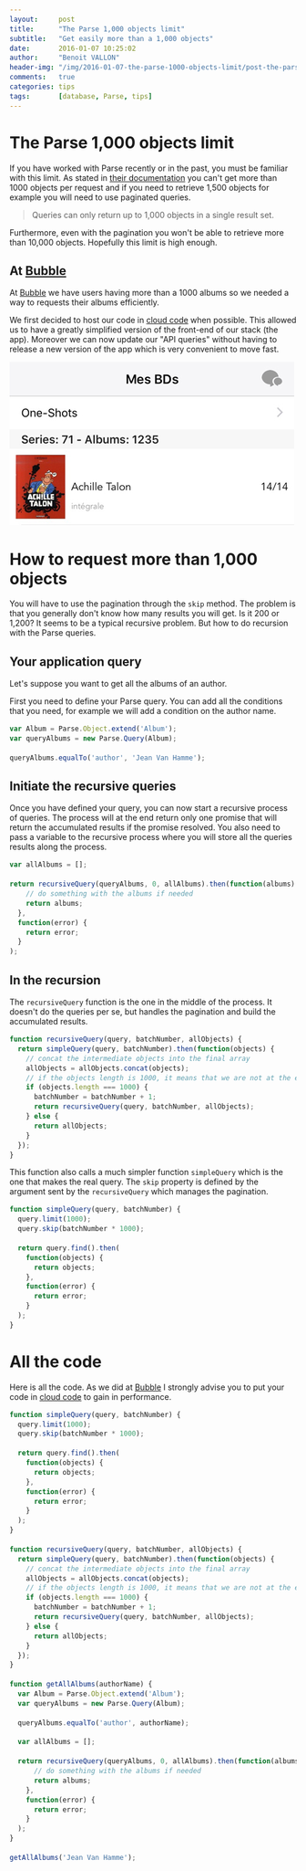 ```yaml
---
layout:     post
title:      "The Parse 1,000 objects limit"
subtitle:   "Get easily more than a 1,000 objects"
date:       2016-01-07 10:25:02
author:     "Benoit VALLON"
header-img: "/img/2016-01-07-the-parse-1000-objects-limit/post-the-parse-1000-objects-limit.jpg"
comments:   true
categories: tips
tags:       [database, Parse, tips]
---
```


# The Parse 1,000 objects limit

If you have worked with Parse recently or in the past, you must be familiar with this limit. As stated in [their documentation](https://www.parse.com/docs/js/guide#performance-limits-and-other-considerations) you can't get more than 1000 objects per request and if you need to retrieve 1,500 objects for example you will need to use paginated queries.

> Queries can only return up to 1,000 objects in a single result set.

Furthermore, even with the pagination you won't be able to retrieve more than 10,000 objects. Hopefully this limit is high enough.

## At [Bubble](https://news.appbubble.co/)

At [Bubble](https://news.appbubble.co/) we have users having more than a 1000 albums so we needed a way to requests their albums efficiently.

We first decided to host our code in [cloud code](https://www.parse.com/docs/cloudcode/guide) when possible. This allowed us to have a greatly simplified version of the front-end of our stack (the app). Moreover we can now update our "API queries" without having to release a new version of the app which is very convenient to move fast.


![App sreenshots](/img/2016-01-07-the-parse-1000-objects-limit/bubble-screenshot.jpg "App sreenshots")

# How to request more than 1,000 objects

You will have to use the pagination through the `skip` method. The problem is that you generally don't know how many results you will get. Is it 200 or 1,200? It seems to be a typical recursive problem. But how to do recursion with the Parse queries.

## Your application query

Let's suppose you want to get all the albums of an author.

First you need to define your Parse query. You can add all the conditions that you need, for example we will add a condition on the author name.

```js
var Album = Parse.Object.extend('Album');
var queryAlbums = new Parse.Query(Album);

queryAlbums.equalTo('author', 'Jean Van Hamme');
```

## Initiate the recursive queries

Once you have defined your query, you can now start a recursive process of queries. The process will at the end return only one promise that will return the accumulated results if the promise resolved. You also need to pass a variable to the recursive process where you will store all the queries results along the process.

```js
var allAlbums = [];

return recursiveQuery(queryAlbums, 0, allAlbums).then(function(albums) {
    // do something with the albums if needed
    return albums;
  },
  function(error) {
    return error;
  }
);
```

## In the recursion

The `recursiveQuery` function is the one in the middle of the process. It doesn't do the queries per se, but handles the pagination and build the accumulated results.

```js
function recursiveQuery(query, batchNumber, allObjects) {
  return simpleQuery(query, batchNumber).then(function(objects) {
    // concat the intermediate objects into the final array
    allObjects = allObjects.concat(objects);
    // if the objects length is 1000, it means that we are not at the end of the list
    if (objects.length === 1000) {
      batchNumber = batchNumber + 1;
      return recursiveQuery(query, batchNumber, allObjects);
    } else {
      return allObjects;
    }
  });
}
```

This function also calls a much simpler function `simpleQuery` which is the one that makes the real query. The `skip` property is defined by the argument sent by the `recursiveQuery` which manages the pagination.

```js
function simpleQuery(query, batchNumber) {
  query.limit(1000);
  query.skip(batchNumber * 1000);

  return query.find().then(
    function(objects) {
      return objects;
    },
    function(error) {
      return error;
    }
  );
}
```

# All the code

Here is all the code. As we did at [Bubble](https://news.appbubble.co/) I strongly advise you to put your code in [cloud code](https://www.parse.com/docs/cloudcode/guide) to gain in performance.

```js
function simpleQuery(query, batchNumber) {
  query.limit(1000);
  query.skip(batchNumber * 1000);

  return query.find().then(
    function(objects) {
      return objects;
    },
    function(error) {
      return error;
    }
  );
}

function recursiveQuery(query, batchNumber, allObjects) {
  return simpleQuery(query, batchNumber).then(function(objects) {
    // concat the intermediate objects into the final array
    allObjects = allObjects.concat(objects);
    // if the objects length is 1000, it means that we are not at the end of the list
    if (objects.length === 1000) {
      batchNumber = batchNumber + 1;
      return recursiveQuery(query, batchNumber, allObjects);
    } else {
      return allObjects;
    }
  });
}

function getAllAlbums(authorName) {
  var Album = Parse.Object.extend('Album');
  var queryAlbums = new Parse.Query(Album);

  queryAlbums.equalTo('author', authorName);

  var allAlbums = [];

  return recursiveQuery(queryAlbums, 0, allAlbums).then(function(albums) {
      // do something with the albums if needed
      return albums;
    },
    function(error) {
      return error;
    }
  );
}

getAllAlbums('Jean Van Hamme');
```
